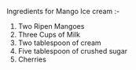 Ingredients for Mango Ice cream :-

1.  Two Ripen Mangoes
2.  Three Cups of Milk
3.  Two tablespoon of cream 
4.  Five tablespoon of crushed sugar 
5.  Cherries